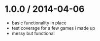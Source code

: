 
1.0.0 / 2014-04-06
==================

 * basic functionality in place
 * test coverage for a few games i made up
 * messy but functional
